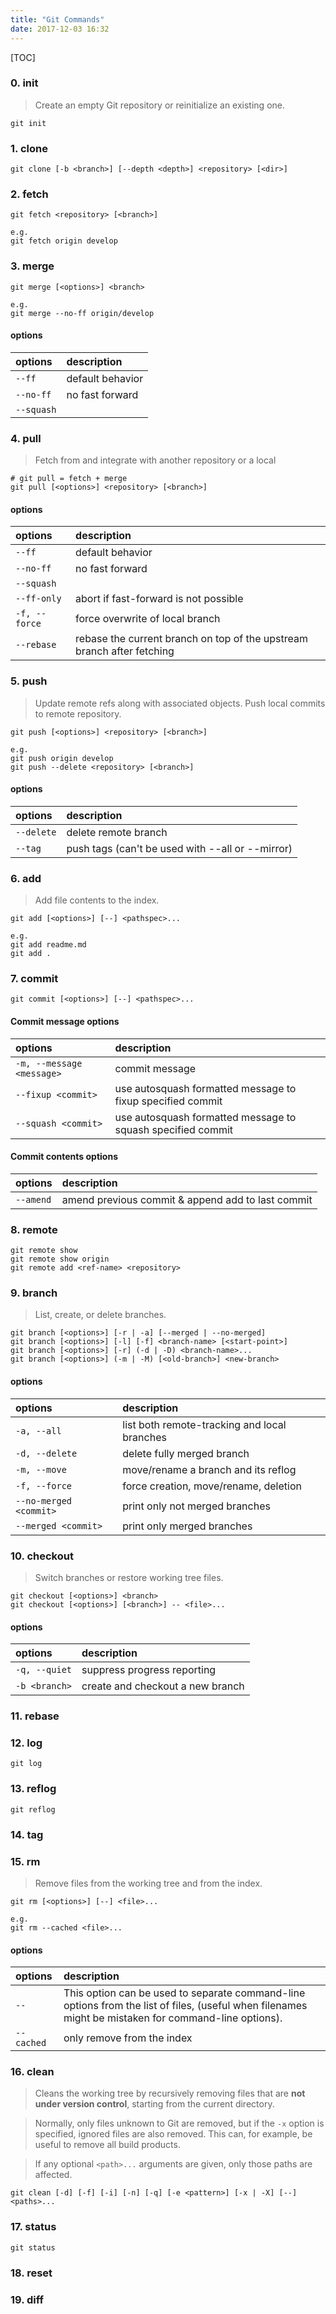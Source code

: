 ```yaml
---
title: "Git Commands"
date: 2017-12-03 16:32
---
```


[TOC]

### 0. init
> Create an empty Git repository or reinitialize an existing one.

```
git init
```

### 1. clone
```
git clone [-b <branch>] [--depth <depth>] <repository> [<dir>]
```

### 2. fetch
```
git fetch <repository> [<branch>]

e.g.
git fetch origin develop
```

### 3. merge
```
git merge [<options>] <branch>

e.g.
git merge --no-ff origin/develop
```
#### options
|options|description|
|:------|:-----------|
|`--ff`|default behavior|
|`--no-ff`|no fast forward|
|`--squash`||

### 4. pull
> Fetch from and integrate with another repository or a local

```
# git pull = fetch + merge
git pull [<options>] <repository> [<branch>]
```
#### options
|options|description|
|:------|:-----------|
|`--ff`|default behavior|
|`--no-ff`|no fast forward|
|`--squash`||
|`--ff-only`|abort if fast-forward is not possible|
|`-f, --force`|force overwrite of local branch|
|`--rebase`|rebase the current branch on top of the upstream branch after fetching|

### 5. push
> Update remote refs along with associated objects.
> Push local commits to remote repository.

```
git push [<options>] <repository> [<branch>]

e.g.
git push origin develop
git push --delete <repository> [<branch>]
```
#### options
|options|description|
|:------|:-----------|
|`--delete`|delete remote branch|
|`--tag`|push tags (can't be used with --all or --mirror)|

### 6. add
> Add file contents to the index.

```
git add [<options>] [--] <pathspec>...

e.g.
git add readme.md
git add .
```

### 7. commit
```
git commit [<options>] [--] <pathspec>...
```
#### Commit message options
|options|description|
|:------|:-----------|
|`-m, --message <message>`|commit message|
|`--fixup <commit>`|use autosquash formatted message to fixup specified commit|
|`--squash <commit>`|use autosquash formatted message to squash specified commit|

#### Commit contents options
|options|description|
|:------|:-----------|
|`--amend`|amend previous commit & append add to last commit|

### 8. remote
```
git remote show
git remote show origin
git remote add <ref-name> <repository>
```

### 9. branch
> List, create, or delete branches.

```
git branch [<options>] [-r | -a] [--merged | --no-merged]
git branch [<options>] [-l] [-f] <branch-name> [<start-point>]
git branch [<options>] [-r] (-d | -D) <branch-name>...
git branch [<options>] (-m | -M) [<old-branch>] <new-branch>
```
#### options
|options|description|
|:------|:-----------|
|`-a, --all`|list both remote-tracking and local branches|
|`-d, --delete`|delete fully merged branch|
|`-m, --move`|move/rename a branch and its reflog|
|`-f, --force`|force creation, move/rename, deletion|
|`--no-merged <commit>`|print only not merged branches|
|`--merged <commit>`|print only merged branches|

### 10. checkout
> Switch branches or restore working tree files.

```
git checkout [<options>] <branch>
git checkout [<options>] [<branch>] -- <file>...
```
#### options
|options|description|
|:------|:-----------|
|`-q, --quiet`|suppress progress reporting|
|`-b <branch>`|create and checkout a new branch|

### 11. rebase

### 12. log
```
git log
```

### 13. reflog
```
git reflog
```

### 14. tag

### 15. rm
> Remove files from the working tree and from the index.

```
git rm [<options>] [--] <file>...

e.g.
git rm --cached <file>...
```
#### options
|options|description|
|:------|:-----------|
|`--`|This option can be used to separate command-line options from the list of files, (useful when filenames might be mistaken for command-line options).|
|`--cached`|only remove from the index|

### 16. clean
> Cleans the working tree by recursively removing files that are __not under version control__, starting from the current directory.

> Normally, only files unknown to Git are removed, but if the `-x` option is specified, ignored files are also removed. This can, for example, be useful to remove all build products.

> If any optional `<path>...` arguments are given, only those paths are affected.

```
git clean [-d] [-f] [-i] [-n] [-q] [-e <pattern>] [-x | -X] [--] <paths>...
```

### 17. status
```
git status
```

### 18. reset

### 19. diff
